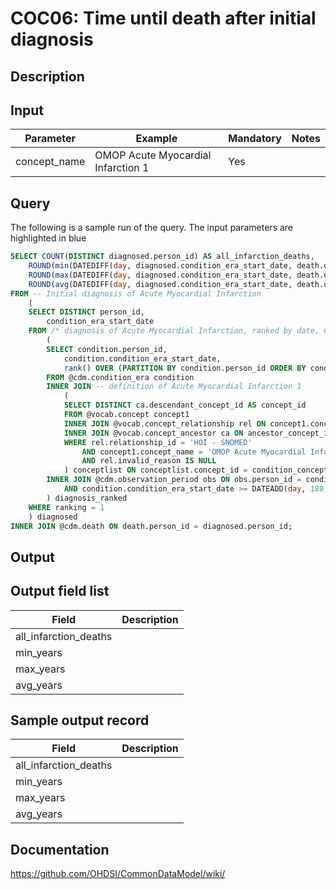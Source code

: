 <!---
Group:condition occurrence combinations
Name:COC06 Time until death after initial diagnosis
Author:Patrick Ryan
CDM Version: 5.3
-->

# COC06: Time until death after initial diagnosis

## Description
## Input

|  Parameter |  Example |  Mandatory |  Notes |
| --- | --- | --- | --- |
| concept_name | OMOP Acute Myocardial Infarction 1 | Yes |   |

## Query
The following is a sample run of the query. The input parameters are highlighted in  blue  

```sql
SELECT COUNT(DISTINCT diagnosed.person_id) AS all_infarction_deaths,
	ROUND(min(DATEDIFF(day, diagnosed.condition_era_start_date, death.death_date)) / 365, 1) AS min_years,
	ROUND(max(DATEDIFF(day, diagnosed.condition_era_start_date, death.death_date)) / 365, 1) AS max_years,
	ROUND(avg(DATEDIFF(day, diagnosed.condition_era_start_date, death.death_date)) / 365, 1) AS avg_years
FROM -- Initial diagnosis of Acute Myocardial Infarction
	(
	SELECT DISTINCT person_id,
		condition_era_start_date
	FROM /* diagnosis of Acute Myocardial Infarction, ranked by date, 6 month clean*/
		(
		SELECT condition.person_id,
			condition.condition_era_start_date,
			rank() OVER (PARTITION BY condition.person_id ORDER BY condition_era_start_date) AS ranking
		FROM @cdm.condition_era condition
		INNER JOIN -- definition of Acute Myocardial Infarction 1
			(
			SELECT DISTINCT ca.descendant_concept_id AS concept_id
			FROM @vocab.concept concept1
			INNER JOIN @vocab.concept_relationship rel ON concept1.concept_id = rel.concept_id_1
			INNER JOIN @vocab.concept_ancestor ca ON ancestor_concept_id = concept_id_2
			WHERE rel.relationship_id = 'HOI - SNOMED'
				AND concept1.concept_name = 'OMOP Acute Myocardial Infarction 1'
				AND rel.invalid_reason IS NULL
			) conceptlist ON conceptlist.concept_id = condition_concept_id
		INNER JOIN @cdm.observation_period obs ON obs.person_id = condition.person_id
			AND condition.condition_era_start_date >= DATEADD(day, 180, obs.observation_period_start_date)
		) diagnosis_ranked
	WHERE ranking = 1
	) diagnosed
INNER JOIN @cdm.death ON death.person_id = diagnosed.person_id;
```

## Output

## Output field list

|  Field |  Description |
| --- | --- |
| all_infarction_deaths |   |
| min_years |   |
| max_years |   |
| avg_years |   |

## Sample output record

|  Field |  Description |
| --- | --- |
| all_infarction_deaths |   |
| min_years |   |
| max_years |   |
| avg_years |   |

## Documentation
https://github.com/OHDSI/CommonDataModel/wiki/
